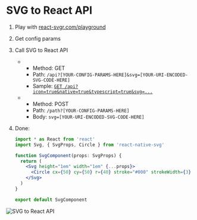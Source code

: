 SVG to React API
================

1.  Play with [react-svgr.com/playground](https://react-svgr.com/playground)
2.  Get config params
3.  Call SVG to React API
    -   -   Method: GET
        -   Path: `/api?[YOUR-CONFIG-PARAMS-HERE]&svg=[YOUR-URI-ENCODED-SVG-CODE-HERE]`
        -   Sample: [`GET /api?icon=true&native=true&typescript=true&svg=...`](https://svg-to-react.vercel.app/api?icon=true&native=true&typescript=true&svg=%3C%3Fxml%20version%3D%221.0%22%20encoding%3D%22UTF-8%22%3F%3E%3Csvg%20height%3D%22100%22%20width%3D%22100%22%3E%20%20%3Ccircle%20cx%3D%2250%22%20cy%3D%2250%22%20r%3D%2240%22%20stroke%3D%22black%22%20stroke-width%3D%223%22%20fill%3D%22red%22%20%2F%3E%3C%2Fsvg%3E)
    -   -   Method: POST
        -   Path: `/path?[YOUR-CONFIG-PARAMS-HERE]`
        -   Body: `svg=[YOUR-URI-ENCODED-SVG-CODE-HERE]`
4.  Done:

    ```jsx
    import * as React from 'react'
    import Svg, { SvgProps, Circle } from 'react-native-svg'

    function SvgComponent(props: SvgProps) {
      return (
        <Svg height="1em" width="1em" {...props}>
          <Circle cx={50} cy={50} r={40} stroke="#000" strokeWidth={3} fill="red" />
        </Svg>
      )
    }

    export default SvgComponent
    ```

![SVG to React API](https://svg-to-react.vercel.app/_next/image?url=%2Freact-svgr.com.png&w=1920&q=75)    